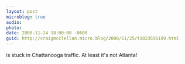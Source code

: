 ```yaml
---
layout: post
microblog: true
audio: 
photo: 
date: 2008-11-24 18:00:00 -0600
guid: http://craigmcclellan.micro.blog/2008/11/25/t1023556109.html
---
```

is stuck in Chattanooga traffic. At least it's not Atlanta!
